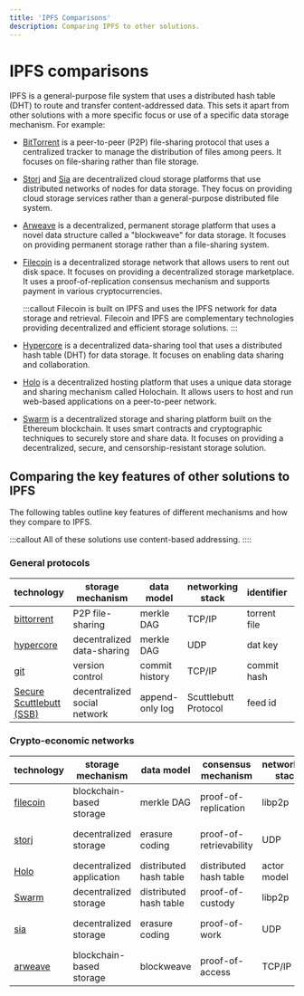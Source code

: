 ```yaml
---
title: 'IPFS Comparisons'
description: Comparing IPFS to other solutions.
---
```


# IPFS comparisons

IPFS is a general-purpose file system that uses a distributed hash table (DHT) to route and transfer content-addressed data. This sets it apart from other solutions with a more specific focus or use of a specific data storage mechanism. For example:

- [BitTorrent](https://www.bittorrent.com/) is a peer-to-peer (P2P) file-sharing protocol that uses a centralized tracker to manage the distribution of files among peers. It focuses on file-sharing rather than file storage.
- [Storj](https://storj.io/) and [Sia](https://sia.tech/) are decentralized cloud storage platforms that use distributed networks of nodes for data storage. They focus on providing cloud storage services rather than a general-purpose distributed file system.
- [Arweave](https://www.arweave.org/) is a decentralized, permanent storage platform that uses a novel data structure called a "blockweave" for data storage. It focuses on providing permanent storage rather than a file-sharing system.
- [Filecoin](https://filecoin.io/) is a decentralized storage network that allows users to rent out disk space. It focuses on providing a decentralized storage marketplace. It uses a proof-of-replication consensus mechanism and supports payment in various cryptocurrencies.

  :::callout
  Filecoin is built on IPFS and uses the IPFS network for data storage and retrieval. Filecoin and IPFS are complementary technologies providing decentralized and efficient storage solutions.
  :::

- [Hypercore](https://hypercore-protocol.org/) is a decentralized data-sharing tool that uses a distributed hash table (DHT) for data storage. It focuses on enabling data sharing and collaboration.
- [Holo](https://holochain.org/) is a decentralized hosting platform that uses a unique data storage and sharing mechanism called Holochain. It allows users to host and run web-based applications on a peer-to-peer network.
- [Swarm](https://swarm-gateways.net/bzz:/theswarm.eth/) is a decentralized storage and sharing platform built on the Ethereum blockchain. It uses smart contracts and cryptographic techniques to securely store and share data. It focuses on providing a decentralized, secure, and censorship-resistant storage solution.

## Comparing the key features of other solutions to IPFS

The following tables outline key features of different mechanisms and how they compare to IPFS.

:::callout
All of these solutions use content-based addressing.
::::

### General protocols

| technology            | storage mechanism         | data model            | networking stack | identifier          | address composition | links                 | use cases                | similarity to IPFS | hashing algorithm |
| --------------------- | ------------------------- | --------------------- | ---------------- | ------------------- | ------------------- | ---------------------- | -------------------- | ------------------ | --------------------- |
| [bittorrent](https://www.bittorrent.com/protocols/bittorrent-rfc.html) | P2P file-sharing          | merkle DAG             | TCP/IP           | torrent file        | filename + sha1 hash    | -                     | file sharing              | low                 | SHA-256          |
| [hypercore](https://hypercore-protocol.org/guides/)                   | decentralized data-sharing| merkle DAG                 | UDP           | dat key             | dat key             | dat://{key}            | decentralized data sharing| medium              | SHA-256          |
| [git](https://git-scm.com/)                                          |  version control| commit history          | TCP/IP           | commit hash        | commit hash           | -                     | version control           | medium              | SHA-1, SHA-256   |
| [Secure Scuttlebutt (SSB)](https://ssbc.github.io/scuttlebutt-protocol-guide/) | decentralized social network | append-only log       | Scuttlebutt Protocol | feed id            | feed id              | ssb://{feed id}         | decentralized social networking| high                | SHA-256          |

### Crypto-economic networks

| technology            | storage mechanism         | data model            | consensus mechanism         | networking stack | identifier          | address composition | use cases                | similarity to IPFS |
| --------------------- | ------------------------- | --------------------- | --------------------------- | ---------------- | ------------------- | ------------------- | ------------------------ | ------------------ |
| [filecoin](https://filecoin.io/docs)              | blockchain-based storage  | merkle DAG                 | proof-of-replication         | libp2p           | cid                 | cid                 | decentralized data storage | high                |
| [storj](https://storj.io/docs/)                 | decentralized storage     | erasure coding             | proof-of-retrievability       | UDP              | farmer ID           | farmer ID + file metadata | encrypted cloud storage  | medium              |
| [Holo](https://developer.holochain.org/docs/)             | decentralized application | distributed hash table     | distributed hash table         | actor model             | agent ID            | agent ID            | decentralized applications | medium              |
| [Swarm](https://swarm-guide.readthedocs.io/)                 | decentralized storage     | distributed hash table     | proof-of-custody              | libp2p           | chunk ID            | chunk ID            | decentralized data storage    | high       |
| [sia](https://sia.tech/docs/)                   | decentralized storage     | erasure coding             | proof-of-work                | UDP              | sector ID           | sector ID + file metadata | encrypted cloud storage  | medium              |
| [arweave](https://www.arweave.org/docs)               | blockchain-based storage  | blockweave                 | proof-of-access              | TCP/IP           | block ID            | block ID            | permanent data archiving | low                 |
